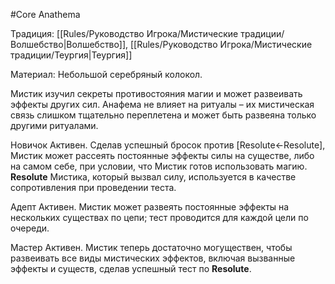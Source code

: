 #Core
Anathema

Традиция: [[Rules/Руководство Игрока/Мистические традиции/Волшебство|Волшебство]], [[Rules/Руководство Игрока/Мистические традиции/Теургия|Теургия]]

Материал: Небольшой серебряный колокол.

Мистик изучил секреты противостояния магии и может развеивать эффекты других сил. Анафема не влияет на ритуалы – их мистическая связь слишком тщательно переплетена и может быть развеяна только другими ритуалами.

Новичок Активен. Сделав успешный бросок против [Resolute←Resolute], Мистик может рассеять постоянные эффекты силы на существе, либо на самом себе, при условии, что Мистик готов использовать магию. **Resolute** Мистика, который вызвал силу, используется в качестве сопротивления при проведении теста.

Адепт Активен. Мистик может развеять постоянные эффекты на нескольких существах по цепи; тест проводится для каждой цели по очереди.

Мастер Активен. Мистик теперь достаточно могуществен, чтобы развеивать все виды мистических эффектов, включая вызванные эффекты и существ, сделав успешный тест по **Resolute**.
